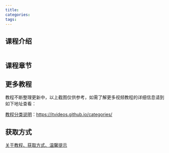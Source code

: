 ```yaml
---
title: 
categories: 
tags: 
---
```


## 课程介绍

![]()

<!--more-->

## 课程章节

## 更多教程

教程不断整理更新中，以上截图仅供参考，如需了解更多视频教程的详细信息请到如下地址查看：

[教程分类说明](https://itvideos.github.io/categories/)：<https://itvideos.github.io/categories/>

## 获取方式

[关于教程、获取方式、温馨提示](https://itvideos.github.io/about/)